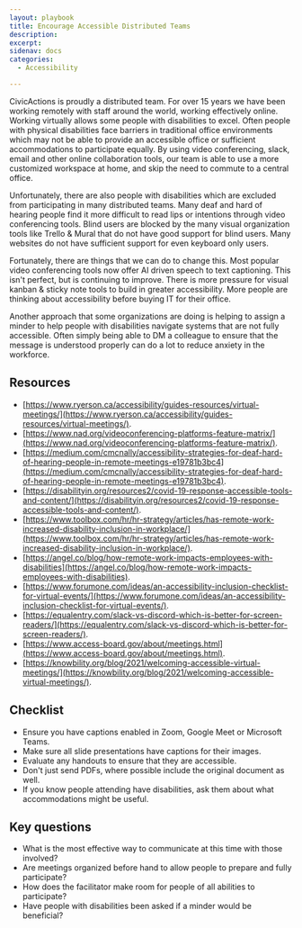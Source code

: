 ```yaml
---
layout: playbook
title: Encourage Accessible Distributed Teams
description: 
excerpt: 
sidenav: docs
categories:
  - Accessibility

---
```


CivicActions is proudly a distributed team. For over 15 years we have been working remotely with staff around the world, working effectively online. Working virtually allows some people with disabilities to excel. Often people with physical disabilities face barriers in traditional office environments which may not be able to provide an accessible office or sufficient accommodations to participate equally. By using video conferencing, slack, email and other online collaboration tools, our team is able to use a more customized workspace at home, and skip the need to commute to a central office.

Unfortunately, there are also people with disabilities which are excluded from participating in many distributed teams. Many deaf and hard of hearing people find it more difficult to read lips or intentions through video conferencing tools. Blind users are blocked by the many visual organization tools like Trello & Mural that do not have good support for blind users. Many websites do not have sufficient support for even keyboard only users.

Fortunately, there are things that we can do to change this. Most popular video conferencing tools now offer AI driven speech to text captioning. This isn't perfect, but is continuing to improve. There is more pressure for visual kanban & sticky note tools to build in greater accessibility. More people are thinking about accessibility before buying IT for their office.

Another approach that some organizations are doing is helping to assign a minder to help people with disabilities navigate systems that are not fully accessible. Often simply being able to DM a colleague to ensure that the message is understood properly can do a lot to reduce anxiety in the workforce.

## Resources

* [https://www.ryerson.ca/accessibility/guides-resources/virtual-meetings/](https://www.ryerson.ca/accessibility/guides-resources/virtual-meetings/).
* [https://www.nad.org/videoconferencing-platforms-feature-matrix/](https://www.nad.org/videoconferencing-platforms-feature-matrix/).
* [https://medium.com/cmcnally/accessibility-strategies-for-deaf-hard-of-hearing-people-in-remote-meetings-e19781b3bc4](https://medium.com/cmcnally/accessibility-strategies-for-deaf-hard-of-hearing-people-in-remote-meetings-e19781b3bc4).
* [https://disabilityin.org/resources2/covid-19-response-accessible-tools-and-content/](https://disabilityin.org/resources2/covid-19-response-accessible-tools-and-content/).
* [https://www.toolbox.com/hr/hr-strategy/articles/has-remote-work-increased-disability-inclusion-in-workplace/](https://www.toolbox.com/hr/hr-strategy/articles/has-remote-work-increased-disability-inclusion-in-workplace/).
* [https://angel.co/blog/how-remote-work-impacts-employees-with-disabilities](https://angel.co/blog/how-remote-work-impacts-employees-with-disabilities).
* [https://www.forumone.com/ideas/an-accessibility-inclusion-checklist-for-virtual-events/](https://www.forumone.com/ideas/an-accessibility-inclusion-checklist-for-virtual-events/).
* [https://equalentry.com/slack-vs-discord-which-is-better-for-screen-readers/](https://equalentry.com/slack-vs-discord-which-is-better-for-screen-readers/).
* [https://www.access-board.gov/about/meetings.html](https://www.access-board.gov/about/meetings.html).
* [https://knowbility.org/blog/2021/welcoming-accessible-virtual-meetings/](https://knowbility.org/blog/2021/welcoming-accessible-virtual-meetings/).

## Checklist

* Ensure you have captions enabled in Zoom, Google Meet or Microsoft Teams.
* Make sure all slide presentations have captions for their images.
* Evaluate any handouts to ensure that they are accessible.
* Don't just send PDFs, where possible include  the original document as well.
* If you know people attending have disabilities, ask them about what accommodations might be useful.

## Key questions

* What is the most effective way to communicate at this time with those involved?
* Are meetings organized before hand to allow people to prepare and fully participate?
* How does the facilitator make room for people of all abilities to participate? 
* Have people with disabilities been asked if a minder would be beneficial?
